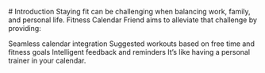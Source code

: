 # Introduction
Staying fit can be challenging when balancing work, family, and personal life. Fitness Calendar Friend aims to alleviate that challenge by providing:

Seamless calendar integration
Suggested workouts based on free time and fitness goals
Intelligent feedback and reminders
It’s like having a personal trainer in your calendar.
